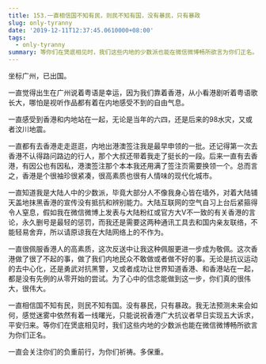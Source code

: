 ```yaml
---
title: 153.一直相信国不知有民，则民不知有国，没有暴民，只有暴政
slug: only-tyranny
date: '2019-12-11T12:37:45.0610000+08:00'
tags:
  - only-tyranny
summary: 等你们在煲底相见时，我们这些内地的少数派也能在微信微博畅所欲言为你们正名。
---
```

坐标广州，已出国。



一直觉得出生在广州说着粤语是幸运，因为我们靠着香港，从小看港剧听着粤语歌长大，哪怕是视听作品都有着在内地感受不到的自由气息。



一直感受到香港和内地站在一起，无论是当年的六四，还是后来的98水灾，又或者汶川地震。



一直都有去香港走走逛逛，内地出港澳签注我是最早申领的一批。还记得第一次去香港不认得路问路边的行人，那个大叔还带着我走了挺长的一段。后来一直有去香港，有因公也有因私，港澳签注那个本本我还用满了签注页需要换领一个。总而言之，香港是个很袖珍很紧凑，很高素质也很有人情味的现代化城市。



一直知道我是大陆人中的少数派，毕竟大部分人不像我身心皆在墙外，对着大陆铺天盖地抹黑香港的宣传没有抵抗和辨别能力。大陆互联网的空气自习上台后紧箍得令人窒息，假如我在微信微博上发表与大陆粉红或官方大V不一致的有关香港的言论，永久删号是最轻的惩罚，而我还是需要这两种通讯工具去和国内亲友联络，不能轻易舍弃，所以请原谅我在大陆网络上的不作为。



一直很佩服香港人的高素质，这次反送中让我这种佩服更进一步成为敬佩。这次香港做了很了不起的事，做了我们内地民众不敢做或者做不好的事。无论是抗议运动的去中心化，还是勇武对抗黑警，又或者成功让世界知道香港、和香港站在一起，都是没有先例的从零开始的尝试。为了心中的信念能做到这一步，你们真的很伟大，很伟大。



一直相信国不知有民，则民不知有国。没有暴民，只有暴政。我无法预测未来会如何，感觉迷雾中依然有着一线曙光，只能说祝香港广大抗议者早日实现五大诉求，平安归来。等你们在煲底相见时，我们这些内地的少数派也能在微信微博畅所欲言为你们正名。



一直会关注你们的负重前行，为你们祈祷。多保重。
